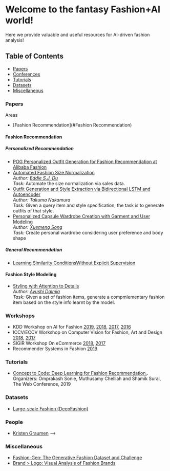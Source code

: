 # Welcome to the fantasy Fashion+AI world!

Here we provide valuable and useful resources for AI-driven fashion analysis!
## Table of Contents

* [Papers](#papers)
* [Conferences](#workshops)
* [Tutorials](#tutorials)
* [Datasets](#datasets)
* [Miscellaneous](#miscellaneous)


### Papers

Areas
* [Fashion Recommendation](#Fashion Recommendation)


#### Fashion Recommendation
##### Personalized Recommendation
  - [POG Personalized Outfit Generation for Fashion Recommendation at Alibaba Fashion](https://arxiv.org/abs/1905.01866)
  - [Automated Fashion Size Normalization](https://arxiv.org/pdf/1908.09980.pdf) <br/>
  *Author: [Eddie S.J. Du](http://www.cs.toronto.edu/~dushu/)* <br/>
  *Task:* Automate the size normalization via sales data.
  - [Outfit Generation and Style Extraction via Bidirectional LSTM and Autoencoder](https://arxiv.org/pdf/1807.03133.pdf) <br/>
  *Author: Takuma Nakamura* <br/>
  *Task:* Given a query item and style specification, the task is to generate outfits of that style. <br/>
  - [Personalized Capsule Wardrobe Creation with Garment and User Modeling](https://liqiangnie.github.io/paper/PersonalizedCapsuleWardrobeCreationwithGarmentandUserModeling.pdf) <br/>
  *Author: [Xuemeng Song](https://xuemengsong.github.io/)* <br/>
  *Task:* Create personal wardrobe considering user preference and body shape <br/>
  

##### General Recommendation
  - [Learning Similarity ConditionsWithout Explicit Supervision](https://arxiv.org/abs/1908.08589)
  
#### Fashion Style Modeling
  - [Styling with Attention to Details](https://arxiv.org/abs/1905.01866) <br/>
  *Author: [Ayushi Dalmia](https://ayushidalmia.github.io/)* <br/>
  *Task:* Given a set of fashion items, generate a compmlementary fashion item based on the style info learnt by the model.
  


### Workshops
* KDD Workshop on AI for Fashion [2019](https://kddfashion2019.mybluemix.net/), [2018](https://kddfashion2018.mybluemix.net/), [2017](https://kddfashion2017.mybluemix.net/), [2016](http://kddfashion2016.mybluemix.net/)
* ICCV/ECCV Workshop on Computer Vision for Fashion, Art and Design [2018](https://sites.google.com/view/eccvfashion/), [2017](https://sites.google.com/zalando.de/cvf-iccv2017/home?authuser=0)
* SIGIR Workshop On eCommerce [2018](https://sigir-ecom.github.io/index.html), [2017](http://sigir-ecom.weebly.com/)
* Recommender Systems in Fashion [2019](https://zalandoresearch.github.io/fashionxrecsys/)

### Tutorials
* [Concept to Code: Deep Learning for Fashion Recommendation.](https://www2019.thewebconf.org/tutorials).        
Organizers: Omprakash Sonie, Muthusamy Chelliah and Shamik Sural, The Web Conference, 2019


### Datasets
* [Large-scale Fashion (DeepFashion)](http://mmlab.ie.cuhk.edu.hk/projects/DeepFashion.html)

### People
* [Kristen Graumen](http://www.cs.utexas.edu/users/grauman/)
-->
### Miscellaneous
- [Fashion-Gen: The Generative Fashion Dataset and Challenge](https://arxiv.org/abs/1806.08317v1)
- [Brand > Logo: Visual Analysis of Fashion Brands](https://arxiv.org/pdf/1810.09941v1.pdf)

